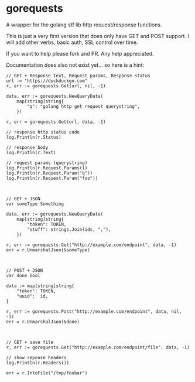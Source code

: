 gorequests
==========

A wrapper for the golang stf lib http request/response functions.

This is just a very first version that does only have GET and POST support. I will add other verbs, basic auth, SSL control over time.

If you want to help please fork and PR. Any help appreciated.

Documentation does also not exist yet... so here is a hint:

```
// GET + Response Text, Request params, Response status
url := "https://duckduckgo.com"
r, err := gorequests.Get(url, nil, -1)

data, err := gorequests.NewQueryData(
	map[string]string{
		"q": "golang http get request querystring",
	})

r, err = gorequests.Get(url, data, -1)

// response http status code
log.Println(r.Status)

// response body
log.Println(r.Text)

// request params (querystring)
log.Println(r.Request.Params())
log.Println(r.Request.Param("q"))
log.Println(r.Request.Param("foo"))



// GET + JSON
var someType Something

data, err := gorequests.NewQueryData(
    map[string]string{
        "token": TOKEN,
        "stuff": strings.Join(ids, ","),
    })

r, err := gorequests.Get("http://example.com/endpoint", data, -1)
err = r.UnmarshalJson(&someType)



// POST + JSON
var done bool

data := map[string]string{
	"token": TOKEN,
	"uuid":  id,
}

r, err := gorequests.Post("http://example.com/endpoint", data, nil, -1)
err = r.UnmarshalJson(&done)



// GET + save file
r, err := gorequests.Get("http://example.com/endpoint/file", data, -1)

// show reponse headers
log.Println(r.Headers())

err = r.IntoFile("/tmp/foobar")
```
